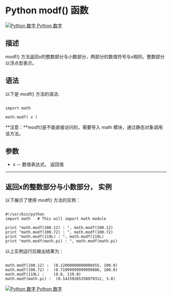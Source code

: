 Python  modf() 函数
=================

 [![Python 数字](../images/up.gif)
 Python 数字](python-numbers.html)


  描述
--

 modf() 方法返回x的整数部分与小数部分，两部分的数值符号与x相同，整数部分以浮点型表示。

  语法
--

 以下是 modf() 方法的语法:

 
```

import math

math.modf( x )

```

 **注意：**modf()是不能直接访问的，需要导入 math 模块，通过静态对象调用该方法。

  参数
--

  *  x -- 数值表达式。 
   返回值
---

 返回x的整数部分与小数部分，  实例
--

  以下展示了使用 modf() 方法的实例： 

 
```

#!/usr/bin/python
import math   # This will import math module

print "math.modf(100.12) : ", math.modf(100.12)
print "math.modf(100.72) : ", math.modf(100.72)
print "math.modf(119L) : ", math.modf(119L)
print "math.modf(math.pi) : ", math.modf(math.pi)

```

  以上实例运行后输出结果为： 

 
```

math.modf(100.12) :  (0.12000000000000455, 100.0)
math.modf(100.72) :  (0.71999999999999886, 100.0)
math.modf(119L) :    (0.0, 119.0)
math.modf(math.pi) :  (0.14159265358979312, 3.0)

```

 [![Python 数字](../images/up.gif)
 Python 数字](python-numbers.html)